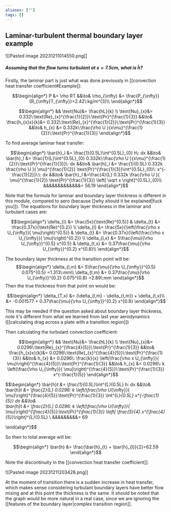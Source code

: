 ```yaml
---
aliases: [""]
tags: []
---
```


## Laminar-turbulent thermal boundary layer example

![[Pasted image 20231211014550.png]]

##### Assuming that the flow turns turbulant at $x=7.5cm$, what is $\bar{h}$?

Firstly, the laminar part is just what was done previously in [[convection heat transfer coefficient#Example]]:

$$\begin{align*}
P &= \rho RT &&\to& \rho_{\infty} &= \frac{P_{\infty}}{R_{\infty}T_{\infty}}=2.42\:kg/m^{3}\\
\end{align*}$$


$$\begin{align*}
&& \text{Nu}&= \frac{hL}{k} \\
\text{Nu}_{x}&= 0.332\:\text{Re}_{x}^{\frac{1}{2}}\:\text{Pr}^{\frac{1}{3}} &&\to& \frac{h_{x}x}{k}&= 0.332\:\text{Re}_{x}^{\frac{1}{2}}\:\text{Pr}^{\frac{1}{3}} &&\to&
h_{x} &= 0.332k\:\frac{\rho U }{x\mu}^{\frac{1}{2}}\:\text{Pr}^{\frac{1}{3}}
\end{align*}$$

To find average laminar heat transfer:

$$\begin{align*} 
\bar{h}_l &= \frac{1}{0.5L}\int^{0.5L}_{0} h\: dx &&\to&       \bar{h}_l &= \frac{1}{L}\int^{0.5L}_{0} 0.332k\:\frac{\rho U }{x\mu}^{\frac{1}{2}}\:\text{Pr}^{\frac{1}{3}}\: dx 
 &&\to&       \bar{h}_l &= \frac{1}{0.5L} 0.332k \frac{\rho U }{ \mu}^{\frac{1}{2}}  \text{Pr}^{\frac{1}{3}}\int^{0.5L}_{0}\: x^{-\frac{1}{2}}\:\: dx 
 &&\to&       \bar{h}_l &=\frac{4}{L} 0.332k \frac{\rho U }{ \mu}^{\frac{1}{2}}  \text{Pr}^{\frac{1}{3}}  \left[ \sqrt x \right]^{0.5L}_{0}\\
&&&&&&&&&&&&&= 56.19
\end{align*}$$




Note that the formula for laminar and boundary layer thickness is different in this module, compared to aero (because [[why should it be explained|fuck you]]). The equations for boundary layer thickness in the laminar and turbulant cases are:

$$\begin{align*}
\delta_{l} &= \frac{5x}{\text{Re}^{0.5}} & \delta_{t} &= \frac{0.37x}{\text{Re}^{0.2}} \\
\delta_{l} &= \frac{5x}{\left(\frac{\rho x U_{\infty}}{ \mu}\right)^{0.5}} & \delta_{t} &= \frac{0.37x}{\left(\frac{\rho x U_{\infty}}{ \mu}\right)^{0.2}} \\
\delta_{l,x} &= 5\frac{\mu}{\rho U_{\infty}}^{0.5} x^{0.5} & \delta_{t,x} &= 0.37\frac{\mu}{\rho U_{\infty}}^{0.2} x^{0.8}\\
\end{align*}$$

The boundary layer thickness at the transition point will be:
$$\begin{align*}
\delta_{l,m} &= 5\frac{\mu}{\rho U_{\infty}}^{0.5} 0.075^{0.5} =1.313\:mm\\
\delta_{t,m} &= 0.37\frac{\mu}{\rho U_{\infty}}^{0.2} 0.075^{0.8} =2.89\:mm
\end{align*}$$
Then the true thickness from that point on would be:

$$\begin{align*}
\delta_{T,x} &= (\delta_{l,m} - \delta_{t,m}) + \delta_{t,x}\\
&=  -0.001577 + 0.37\frac{\mu}{\rho U_{\infty}}^{0.2} x^{0.8}
\end{align*}$$


This may be needed if the question asked about boundary layer thickness, note it's different from what we learned from last year aerodynamics ([[calculating drag across a plate with a transition region]])

Then calculating the turbulant convection coefficient:


$$\begin{align*}
&& \text{Nu}&= \frac{hL}{k} \\
\text{Nu}_{x}&= 0.0296\:\text{Re}_{x}^{\frac{4}{5}}\:\text{Pr}^{\frac{1}{3}} &&\to& \frac{h_{x}x}{k}&= 0.0296\:\text{Re}_{x}^{\frac{4}{5}}\:\text{Pr}^{\frac{1}{3}} &&\to&
h_{x} &= 0.0296\: \frac{k}{x} \left(\frac{\rho x U_{\infty}}{ \mu}\right)^{\frac{4}{5}}\:\text{Pr}^{\frac{1}{3}} &&\to&
h_{x} &= 0.0296\: k \left(\frac{\rho  U_{\infty}}{ \mu}\right)^{\frac{4}{5}}\:\text{Pr}^{\frac{1}{3}} x^{-\frac{1}{5}}
\end{align*}$$

$$\begin{align*} 
\bar{h}_t &= \frac{1}{0.5L}\int^{L}_{0.5L} h\: dx &&\to&    
\bar{h}_t &= \frac{2}{L} 0.0296\: k \left(\frac{\rho  U_{\infty}}{ \mu}\right)^{\frac{4}{5}}\:\text{Pr}^{\frac{1}{3}} \int^{L}_{0.5L}   x^{-\frac{1}{5}} dx &&\to&       
\bar{h}_t &= \frac{2}{L} 0.0296\: k \left(\frac{\rho  U_{\infty}}{ \mu}\right)^{\frac{4}{5}}\:\text{Pr}^{\frac{1}{3}} \left[ \frac{5}{4} x^{\frac{4}{5}}\right]^{L}_{0.5L} \\
&&&&&&&&&=        69

 
\end{align*}$$

So then to total average will be:

$$\begin{align*}
\bar{h} &= \frac{\bar{h}_{t} + \bar{h}_{l}}{2}=62.59
\end{align*}$$

Note the discontinuity in the [[convection heat transfer coefficient]]:

![[Pasted image 20231211203428.png]]

At the moment of transition there is a sudden increase in heat transfer, which makes sense considering turbulant boundary layers have better flow mixing and at this point the thickness is the same. It should be noted that the graph would be more natural in a real case, since we are ignoring the [[features of the boundary layer|complex transition region]].

